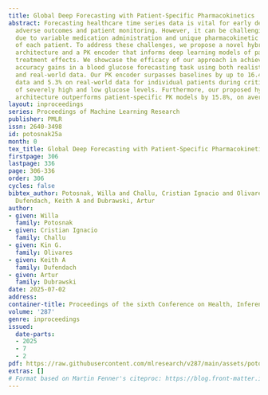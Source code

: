 ```yaml
---
title: Global Deep Forecasting with Patient-Specific Pharmacokinetics
abstract: Forecasting healthcare time series data is vital for early detection of
  adverse outcomes and patient monitoring. However, it can be challenging in practice
  due to variable medication administration and unique pharmacokinetic (PK) properties
  of each patient. To address these challenges, we propose a novel hybrid global-local
  architecture and a PK encoder that informs deep learning models of patient-specific
  treatment effects. We showcase the efficacy of our approach in achieving significant
  accuracy gains in a blood glucose forecasting task using both realistically simulated
  and real-world data. Our PK encoder surpasses baselines by up to 16.4% on simulated
  data and 5.3% on real-world data for individual patients during critical events
  of severely high and low glucose levels. Furthermore, our proposed hybrid global-local
  architecture outperforms patient-specific PK models by 15.8%, on average.
layout: inproceedings
series: Proceedings of Machine Learning Research
publisher: PMLR
issn: 2640-3498
id: potosnak25a
month: 0
tex_title: Global Deep Forecasting with Patient-Specific Pharmacokinetics
firstpage: 306
lastpage: 336
page: 306-336
order: 306
cycles: false
bibtex_author: Potosnak, Willa and Challu, Cristian Ignacio and Olivares, Kin G. and
  Dufendach, Keith A and Dubrawski, Artur
author:
- given: Willa
  family: Potosnak
- given: Cristian Ignacio
  family: Challu
- given: Kin G.
  family: Olivares
- given: Keith A
  family: Dufendach
- given: Artur
  family: Dubrawski
date: 2025-07-02
address:
container-title: Proceedings of the sixth Conference on Health, Inference, and Learning
volume: '287'
genre: inproceedings
issued:
  date-parts:
  - 2025
  - 7
  - 2
pdf: https://raw.githubusercontent.com/mlresearch/v287/main/assets/potosnak25a/potosnak25a.pdf
extras: []
# Format based on Martin Fenner's citeproc: https://blog.front-matter.io/posts/citeproc-yaml-for-bibliographies/
---
```

